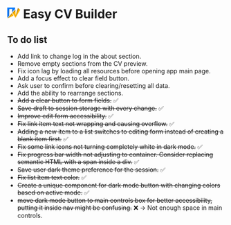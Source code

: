 # <img src="./src/assets/images/logo.svg" alt="Easy CV builder logo" width="30px"/> Easy CV Builder

## To do list

- Add link to change log in the about section.
- Remove empty sections from the CV preview.
- Fix icon lag by loading all resources before opening app main page.
- Add a focus effect to clear field button.
- Ask user to confirm before clearing/resetting all data.
- Add the ability to rearrange sections.
- ~~Add a clear button to form fields.~~ ✅
- ~~Save draft to session storage with every change.~~ ✅
- ~~Improve edit form accessibility.~~ ✅
- ~~Fix link item text not wrapping and causing overflow.~~ ✅
- ~~Adding a new item to a list switches to editing form instead of creating a blank item first.~~ ✅
- ~~Fix some link icons not turning completely white in dark mode.~~ ✅
- ~~Fix progress bar width not adjusting to container. Consider replacing semantic HTML with a span inside a div.~~ ✅
- ~~Save user dark theme preference for the session.~~ ✅
- ~~Fix list item text color.~~ ✅
- ~~Create a unique component for dark mode button with changing colors based on active mode.~~ ✅
- ~~move dark mode button to main controls box for better accessibility, putting it inside nav might be confusing.~~ ❌ -> Not enough space in main controls.